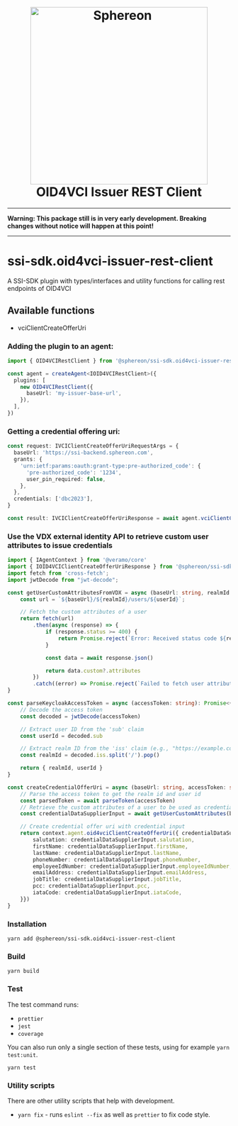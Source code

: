 <!--suppress HtmlDeprecatedAttribute -->
<h1 align="center">
  <br>
  <a href="https://www.sphereon.com"><img src="https://sphereon.com/content/themes/sphereon/assets/img/logo.svg" alt="Sphereon" width="400"></a>
  <br>OID4VCI Issuer REST Client
  <br>
</h1>

---

**Warning: This package still is in very early development. Breaking changes without notice will happen at this point!**

---

# ssi-sdk.oid4vci-issuer-rest-client

A SSI-SDK plugin with types/interfaces and utility functions for calling rest endpoints of OID4VCI

## Available functions

- vciClientCreateOfferUri

### Adding the plugin to an agent:

```typescript
import { OID4VCIRestClient } from '@sphereon/ssi-sdk.oid4vci-issuer-rest-client'

const agent = createAgent<IOID4VCIRestClient>({
  plugins: [
    new OID4VCIRestClient({
      baseUrl: 'my-issuer-base-url',
    }),
  ],
})
```

### Getting a credential offering uri:

```typescript
const request: IVCIClientCreateOfferUriRequestArgs = {
  baseUrl: 'https://ssi-backend.sphereon.com',
  grants: {
    'urn:ietf:params:oauth:grant-type:pre-authorized_code': {
      'pre-authorized_code': '1234',
      user_pin_required: false,
    },
  },
  credentials: ['dbc2023'],
}

const result: IVCIClientCreateOfferUriResponse = await agent.vciClientCreateOfferUri(request)
```

### Use the VDX external identity API to retrieve custom user attributes to issue credentials

```typescript
import { IAgentContext } from '@veramo/core'
import { IOID4VCIClientCreateOfferUriResponse } from '@sphereon/ssi-sdk.oid4vci-issuer-rest-client'
import fetch from 'cross-fetch';
import jwtDecode from "jwt-decode";

const getUserCustomAttributesFromVDX = async (baseUrl: string, realmId: string, userId: string): Promise<Record<string, any> | undefined> => {
    const url = `${baseUrl}/${realmId}/users/${userId}`;

    // Fetch the custom attributes of a user
    return fetch(url)
        .then(async (response) => {
            if (response.status >= 400) {
                return Promise.reject(`Error: Received status code ${response.status}`)
            }

            const data = await response.json()

            return data.custom?.attributes
        })
        .catch((error) => Promise.reject(`Failed to fetch user attributes. Error: ${error.message}`))
}

const parseKeycloakAccessToken = async (accessToken: string): Promise<{ realmId: string, userId: string }> => {
    // Decode the access token
    const decoded = jwtDecode(accessToken)

    // Extract user ID from the 'sub' claim
    const userId = decoded.sub

    // Extract realm ID from the 'iss' claim (e.g., "https://example.com/auth/realms/my-realm")
    const realmId = decoded.iss.split('/').pop()

    return { realmId, userId }
}

const createCredentialOfferUri = async (baseUrl: string, accessToken: string, context: IAgentContext): Promise<IOID4VCIClientCreateOfferUriResponse> => {
    // Parse the access token to get the realm id and user id
    const parsedToken = await parseToken(accessToken)
    // Retrieve the custom attributes of a user to be used as credential input
    const credentialDataSupplierInput = await getUserCustomAttributes(baseUrl, parsedToken.realmId, parsedToken.userId)

    // Create credential offer uri with credential input
    return context.agent.oid4vciClientCreateOfferUri({ credentialDataSupplierInput: {
        salutation: credentialDataSupplierInput.salutation,
        firstName: credentialDataSupplierInput.firstName,
        lastName: credentialDataSupplierInput.lastName,
        phoneNumber: credentialDataSupplierInput.phoneNumber,
        employeeIdNumber: credentialDataSupplierInput.employeeIdNumber,
        emailAddress: credentialDataSupplierInput.emailAddress,
        jobTitle: credentialDataSupplierInput.jobTitle,
        pcc: credentialDataSupplierInput.pcc,
        iataCode: credentialDataSupplierInput.iataCode,
    }})
}
```

### Installation

```shell
yarn add @sphereon/ssi-sdk.oid4vci-issuer-rest-client
```

### Build

```shell
yarn build
```

### Test

The test command runs:

- `prettier`
- `jest`
- `coverage`

You can also run only a single section of these tests, using for example `yarn test:unit`.

```shell
yarn test
```

### Utility scripts

There are other utility scripts that help with development.

- `yarn fix` - runs `eslint --fix` as well as `prettier` to fix code style.

